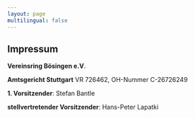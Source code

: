 ```yaml
---
layout: page
multilingual: false
---
```


## Impressum

**Vereinsring Bösingen e.V**.

**Amtsgericht Stuttgart** VR 726462, OH-Nummer C-26726249

**1. Vorsitzender**: Stefan Bantle

**stellvertretender Vorsitzender**: Hans-Peter Lapatki



